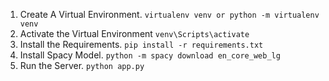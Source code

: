 1. Create A Virtual Environment. ```virtualenv venv or python -m virtualenv venv ```
2. Activate the Virtual Environment ```venv\Scripts\activate```
3. Install the Requirements. ```pip install -r requirements.txt```
4. Install Spacy Model. ```python -m spacy download en_core_web_lg```
5. Run the Server. ```python app.py```